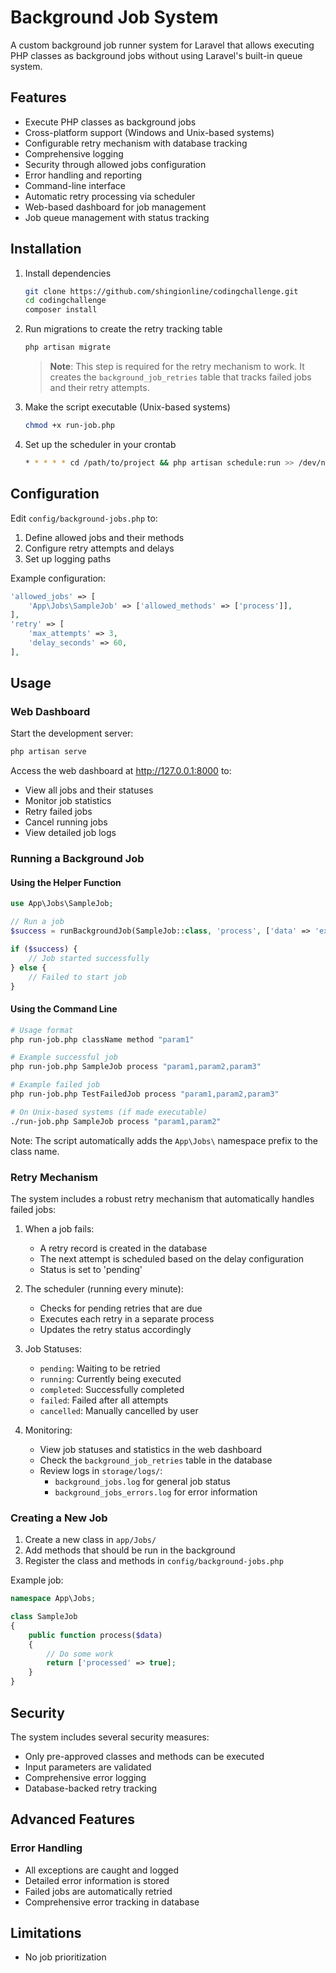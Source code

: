 # Background Job System

A custom background job runner system for Laravel that allows executing PHP classes as background jobs without using Laravel's built-in queue system.

## Features

- Execute PHP classes as background jobs
- Cross-platform support (Windows and Unix-based systems)
- Configurable retry mechanism with database tracking
- Comprehensive logging
- Security through allowed jobs configuration
- Error handling and reporting
- Command-line interface
- Automatic retry processing via scheduler
- Web-based dashboard for job management
- Job queue management with status tracking

## Installation

1. Install dependencies
   ```bash
   git clone https://github.com/shingionline/codingchallenge.git
   cd codingchallenge
   composer install
   ```
2. Run migrations to create the retry tracking table
   ```bash
   php artisan migrate
   ```
   > **Note**: This step is required for the retry mechanism to work. It creates the `background_job_retries` table that tracks failed jobs and their retry attempts.

3. Make the script executable (Unix-based systems)
   ```bash
   chmod +x run-job.php
   ```
4. Set up the scheduler in your crontab
   ```bash
   * * * * * cd /path/to/project && php artisan schedule:run >> /dev/null 2>&1
   ```

## Configuration

Edit `config/background-jobs.php` to:

1. Define allowed jobs and their methods
2. Configure retry attempts and delays
3. Set up logging paths

Example configuration:
```php
'allowed_jobs' => [
    'App\Jobs\SampleJob' => ['allowed_methods' => ['process']],
],
'retry' => [
    'max_attempts' => 3,
    'delay_seconds' => 60,
],
```

## Usage

### Web Dashboard

Start the development server:
```bash
php artisan serve
```

Access the web dashboard at http://127.0.0.1:8000 to:
- View all jobs and their statuses
- Monitor job statistics
- Retry failed jobs
- Cancel running jobs
- View detailed job logs

### Running a Background Job

#### Using the Helper Function

```php
use App\Jobs\SampleJob;

// Run a job
$success = runBackgroundJob(SampleJob::class, 'process', ['data' => 'example']);

if ($success) {
    // Job started successfully
} else {
    // Failed to start job
}
```

#### Using the Command Line

```bash
# Usage format
php run-job.php className method "param1"

# Example successful job
php run-job.php SampleJob process "param1,param2,param3"

# Example failed job
php run-job.php TestFailedJob process "param1,param2,param3"

# On Unix-based systems (if made executable)
./run-job.php SampleJob process "param1,param2"
```

Note: The script automatically adds the `App\Jobs\` namespace prefix to the class name.

### Retry Mechanism

The system includes a robust retry mechanism that automatically handles failed jobs:

1. When a job fails:
   - A retry record is created in the database
   - The next attempt is scheduled based on the delay configuration
   - Status is set to 'pending'

2. The scheduler (running every minute):
   - Checks for pending retries that are due
   - Executes each retry in a separate process
   - Updates the retry status accordingly

3. Job Statuses:
   - `pending`: Waiting to be retried
   - `running`: Currently being executed
   - `completed`: Successfully completed
   - `failed`: Failed after all attempts
   - `cancelled`: Manually cancelled by user

4. Monitoring:
   - View job statuses and statistics in the web dashboard
   - Check the `background_job_retries` table in the database
   - Review logs in `storage/logs/`:
     - `background_jobs.log` for general job status
     - `background_jobs_errors.log` for error information

### Creating a New Job

1. Create a new class in `app/Jobs/`
2. Add methods that should be run in the background
3. Register the class and methods in `config/background-jobs.php`

Example job:
```php
namespace App\Jobs;

class SampleJob
{
    public function process($data)
    {
        // Do some work
        return ['processed' => true];
    }
}
```

## Security

The system includes several security measures:
- Only pre-approved classes and methods can be executed
- Input parameters are validated
- Comprehensive error logging
- Database-backed retry tracking

## Advanced Features

### Error Handling

- All exceptions are caught and logged
- Detailed error information is stored
- Failed jobs are automatically retried
- Comprehensive error tracking in database

## Limitations

- No job prioritization

